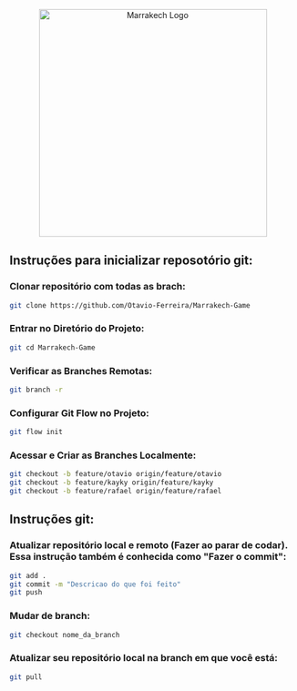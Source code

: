 <p align="center"><a href="https://laravel.com" target="_blank"><img src="https://b1803394.smushcdn.com/1803394/wp-content/uploads/2022/06/marrakech-review-header-990x557.jpg?lossy=1&strip=1&webp=1" width="400" alt="Marrakech Logo"></a></p>

## Instruções para inicializar reposotório git:

### Clonar repositório com todas as brach:
```sh
git clone https://github.com/Otavio-Ferreira/Marrakech-Game
```

### Entrar no Diretório do Projeto:
```sh
git cd Marrakech-Game
```

### Verificar as Branches Remotas:
```sh
git branch -r
```
###  Configurar Git Flow no Projeto:
```sh
git flow init
```
### Acessar e Criar as Branches Localmente:
```sh
git checkout -b feature/otavio origin/feature/otavio
git checkout -b feature/kayky origin/feature/kayky
git checkout -b feature/rafael origin/feature/rafael
```

## Instruções git:

### Atualizar repositório local e remoto (Fazer ao parar de codar). Essa instrução também é conhecida como "Fazer o commit":
```sh
git add .
git commit -m "Descricao do que foi feito"
git push
```

###  Mudar de branch:
```sh
git checkout nome_da_branch
```

###  Atualizar seu repositório local na branch em que você está:
```sh
git pull
```